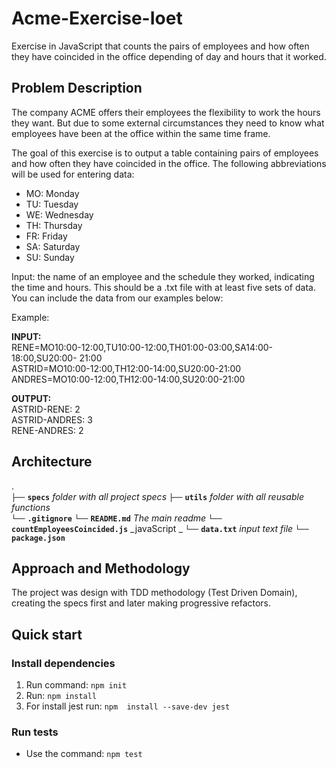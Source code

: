 # Acme-Exercise-Ioet

Exercise in JavaScript that counts the pairs of employees and how often they have coincided in the office depending of day and hours that it worked.

## Problem Description
  
The company ACME offers their employees the flexibility to work the hours they want. But due to some external circumstances they need to know what employees have been at the office within the same time frame.
  
The goal of this exercise is to output a table containing pairs of employees and how often they have coincided in the office. The following abbreviations will be used for entering data:
  
 - MO: Monday  
 -  TU: Tuesday  
 -  WE: Wednesday  
 -  TH: Thursday   
 - FR: Friday 
 - SA: Saturday   
 - SU: Sunday
  

Input: the name of an employee and the schedule they worked, indicating the time and hours. This should be a .txt file with at least five sets of data. You can include the data from our examples below:

Example:

**INPUT:**  
RENE=MO10:00-12:00,TU10:00-12:00,TH01:00-03:00,SA14:00-18:00,SU20:00- 21:00  
ASTRID=MO10:00-12:00,TH12:00-14:00,SU20:00-21:00  
ANDRES=MO10:00-12:00,TH12:00-14:00,SU20:00-21:00

  
**OUTPUT:**  
ASTRID-RENE: 2  
ASTRID-ANDRES: 3  
RENE-ANDRES: 2
  
 
## Architecture
.  
`├──` **`specs`**   _folder with all project specs_
`├──` **`utils`**  _folder with all reusable functions_  
`└──` **`.gitignore`**
`└──` **`README.md`**  _The main readme_
`└──` **`countEmployeesCoincided.js`**   _javaScript _
`└──` **`data.txt`**  _input text file_ 
`└──` **` package.json`**

## Approach and Methodology

The project was design with TDD methodology (Test Driven Domain), creating the specs first and later making progressive refactors.

## Quick start

### Install dependencies

 1. Run command: `npm init`
 2. Run: `npm install`
 3. For install jest run: `npm  install --save-dev jest`

### Run tests

 - Use the command: `npm test`
